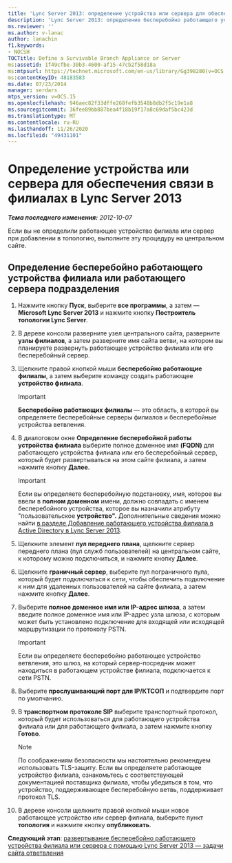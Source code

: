```yaml
---
title: 'Lync Server 2013: определение устройства или сервера для обеспечения связи в филиалах'
description: 'Lync Server 2013: определение бесперебойно работающего устройства филиала или сервера.'
ms.reviewer: ''
ms.author: v-lanac
author: lanachin
f1.keywords:
- NOCSH
TOCTitle: Define a Survivable Branch Appliance or Server
ms:assetid: 1f49cfbe-30b3-4600-af15-47cb2f58d18a
ms:mtpsurl: https://technet.microsoft.com/en-us/library/Gg398280(v=OCS.15)
ms:contentKeyID: 48183583
ms.date: 07/23/2014
manager: serdars
mtps_version: v=OCS.15
ms.openlocfilehash: 946aec82f33dffe268fefb3548b8db2f5c19e1a8
ms.sourcegitcommit: 36fee89bb887bea4f18b19f17a8c69daf5bc423d
ms.translationtype: MT
ms.contentlocale: ru-RU
ms.lasthandoff: 11/26/2020
ms.locfileid: "49431101"
---
```

# <a name="define-a-survivable-branch-appliance-or-server-in-lync-server-2013"></a>Определение устройства или сервера для обеспечения связи в филиалах в Lync Server 2013

<div data-xmlns="http://www.w3.org/1999/xhtml">

<div class="topic" data-xmlns="http://www.w3.org/1999/xhtml" data-msxsl="urn:schemas-microsoft-com:xslt" data-cs="https://msdn.microsoft.com/">

<div data-asp="https://msdn2.microsoft.com/asp">



</div>

<div id="mainSection">

<div id="mainBody">

<span> </span>

_**Тема последнего изменения:** 2012-10-07_

Если вы не определили работающее устройство филиала или сервер при добавлении в топологию, выполните эту процедуру на центральном сайте.

<div>

## <a name="to-define-a-survivable-branch-appliance-or-survivable-branch-server"></a>Определение бесперебойно работающего устройства филиала или работающего сервера подразделения

1.  Нажмите кнопку **Пуск**, выберите **все программы**, а затем — **Microsoft Lync Server 2013** и нажмите кнопку **Построитель топологии Lync Server**.

2.  В дереве консоли разверните узел центрального сайта, разверните **узлы филиалов**, а затем разверните имя сайта ветви, на котором вы планируете развернуть работающее устройство филиала или его бесперебойный сервер.

3.  Щелкните правой кнопкой мыши **бесперебойно работающие филиалы**, а затем выберите команду создать работающее **устройство филиала**.
    
    <div>
    

    > [!IMPORTANT]  
    > <STRONG>Бесперебойно работающих филиалы</STRONG> — это область, в которой вы определяете бесперебойные серверы филиалов и бесперебойные устройства ветвления.

    
    </div>

4.  В диалоговом окне **Определение бесперебойной работы устройства филиала** выберите полное доменное имя **(FQDN)** для работающего устройства филиала или его бесперебойный сервер, который будет развертываться на этом сайте филиала, а затем нажмите кнопку **Далее**.
    
    <div>
    

    > [!IMPORTANT]  
    > Если вы определяете бесперебойную подстановку, имя, которое вы ввели в <STRONG>полном доменном</STRONG> имени, должно совпадать с именем бесперебойного устройства, которое вы назначили атрибуту "пользовательское <STRONG>устройство".</STRONG> Дополнительные сведения можно найти <A href="lync-server-2013-add-a-survivable-branch-appliance-to-active-directory.md">в разделе Добавление работающего устройства филиала в Active Directory в Lync Server 2013</A>.

    
    </div>

5.  Щелкните элемент **пул переднего плана**, щелкните сервер переднего плана (пул служб пользователей) на центральном сайте, к которому можно подключиться, и нажмите кнопку **Далее**.

6.  Щелкните **граничный сервер**, выберите пул пограничного пула, который будет подключаться к сети, чтобы обеспечить подключение к ним для удаленных пользователей на сайте филиала, а затем нажмите кнопку **Далее**.

7.  Выберите **полное доменное имя или IP-адрес шлюза**, а затем введите полное доменное имя или IP-адрес узла шлюза, с которым может быть установлено подключение для входящей или исходящей маршрутизации по протоколу PSTN.
    
    <div>
    

    > [!IMPORTANT]  
    > Если вы определяете бесперебойно работающее устройство ветвления, это шлюз, на который сервер-посредник может находиться в работающем устройстве филиала, подключается к сети PSTN.

    
    </div>

8.  Выберите **прослушивающий порт для IP/КТСОП** и подтвердите порт по умолчанию.

9.  В **транспортном протоколе SIP** выберите транспортный протокол, который будет использоваться для работающего устройства филиала или для работающего филиала, а затем нажмите кнопку **Готово**.
    
    <div>
    

    > [!NOTE]  
    > По соображениям безопасности мы настоятельно рекомендуем использовать TLS-защиту. Если вы определяете работающее устройство филиала, ознакомьтесь с соответствующей документацией поставщика филиала, чтобы убедиться в том, что устройство, поддерживающее бесперебойную ветвь, поддерживает протокол TLS.

    
    </div>

10. В дереве консоли щелкните правой кнопкой мыши новое работающее устройство или сервер филиала, выберите пункт **топология** и нажмите кнопку **опубликовать**.

**Следующий этап**: [развертывание бесперебойно работающего устройства филиала или сервера с помощью Lync Server 2013 — задачи сайта ответвления](lync-server-2013-deploy-a-survivable-branch-appliance-or-server-branch-site-task.md)

</div>

</div>

<span> </span>

</div>

</div>

</div>

